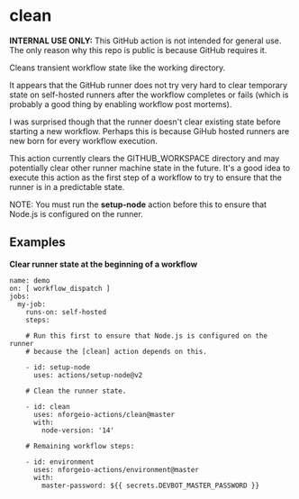 # clean

**INTERNAL USE ONLY:** This GitHub action is not intended for general use.  The only reason 
why this repo is public is because GitHub requires it.

Cleans transient workflow state like the working directory.

It appears that the GitHub runner does not try very hard to clear temporary state on self-hosted 
runners after the workflow completes or fails (which is probably a good thing by enabling workflow
post mortems).

I was surprised though that the runner doesn't clear existing state before starting a new workflow.
Perhaps this is because GiHub hosted runners are new born for every workflow execution.

This action currently clears the GITHUB_WORKSPACE directory and may potentially clear other
runner machine state in the future.  It's a good idea to execute this action as the first
step of a workflow to try to ensure that the runner is in a predictable state.

NOTE: You must run the **setup-node** action before this to ensure that Node.js is configured on the runner.


## Examples

**Clear runner state at the beginning of a workflow**
```
name: demo
on: [ workflow_dispatch ]
jobs:
  my-job:
    runs-on: self-hosted
    steps:

    # Run this first to ensure that Node.js is configured on the runner
    # because the [clean] action depends on this.

    - id: setup-node
      uses: actions/setup-node@v2

    # Clean the runner state.

    - id: clean
      uses: nforgeio-actions/clean@master
      with:
        node-version: '14'    

    # Remaining workflow steps:

    - id: environment
      uses: nforgeio-actions/environment@master
      with:
        master-password: ${{ secrets.DEVBOT_MASTER_PASSWORD }}
```
